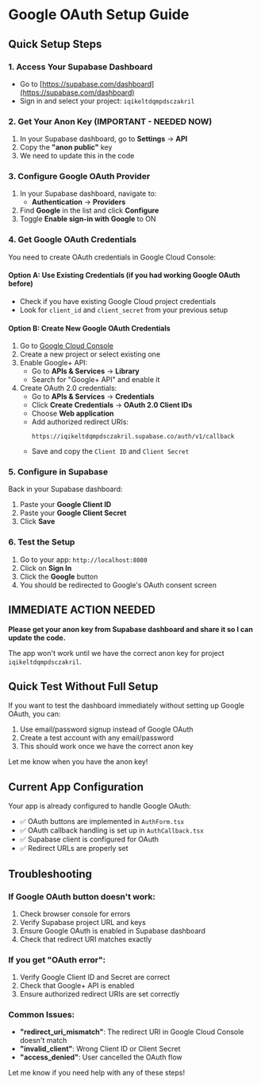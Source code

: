 # Google OAuth Setup Guide

## Quick Setup Steps

### 1. Access Your Supabase Dashboard
- Go to [https://supabase.com/dashboard](https://supabase.com/dashboard)
- Sign in and select your project: `iqikeltdqmpdsczakril`

### 2. Get Your Anon Key (IMPORTANT - NEEDED NOW)
1. In your Supabase dashboard, go to **Settings** → **API**
2. Copy the **"anon public"** key 
3. We need to update this in the code

### 3. Configure Google OAuth Provider
1. In your Supabase dashboard, navigate to:
   - **Authentication** → **Providers**
2. Find **Google** in the list and click **Configure**
3. Toggle **Enable sign-in with Google** to ON

### 4. Get Google OAuth Credentials
You need to create OAuth credentials in Google Cloud Console:

#### Option A: Use Existing Credentials (if you had working Google OAuth before)
- Check if you have existing Google Cloud project credentials
- Look for `client_id` and `client_secret` from your previous setup

#### Option B: Create New Google OAuth Credentials
1. Go to [Google Cloud Console](https://console.cloud.google.com/)
2. Create a new project or select existing one
3. Enable Google+ API:
   - Go to **APIs & Services** → **Library**
   - Search for "Google+ API" and enable it
4. Create OAuth 2.0 credentials:
   - Go to **APIs & Services** → **Credentials**
   - Click **Create Credentials** → **OAuth 2.0 Client IDs**
   - Choose **Web application**
   - Add authorized redirect URIs:
     ```
     https://iqikeltdqmpdsczakril.supabase.co/auth/v1/callback
     ```
   - Save and copy the `Client ID` and `Client Secret`

### 5. Configure in Supabase
Back in your Supabase dashboard:
1. Paste your **Google Client ID** 
2. Paste your **Google Client Secret**
3. Click **Save**

### 6. Test the Setup
1. Go to your app: `http://localhost:8080`
2. Click on **Sign In** 
3. Click the **Google** button
4. You should be redirected to Google's OAuth consent screen

## IMMEDIATE ACTION NEEDED

**Please get your anon key from Supabase dashboard and share it so I can update the code.**

The app won't work until we have the correct anon key for project `iqikeltdqmpdsczakril`.

## Quick Test Without Full Setup

If you want to test the dashboard immediately without setting up Google OAuth, you can:
1. Use email/password signup instead of Google OAuth
2. Create a test account with any email/password
3. This should work once we have the correct anon key

Let me know when you have the anon key!

## Current App Configuration

Your app is already configured to handle Google OAuth:
- ✅ OAuth buttons are implemented in `AuthForm.tsx`
- ✅ OAuth callback handling is set up in `AuthCallback.tsx`
- ✅ Supabase client is configured for OAuth
- ✅ Redirect URLs are properly set

## Troubleshooting

### If Google OAuth button doesn't work:
1. Check browser console for errors
2. Verify Supabase project URL and keys
3. Ensure Google OAuth is enabled in Supabase dashboard
4. Check that redirect URI matches exactly

### If you get "OAuth error":
1. Verify Google Client ID and Secret are correct
2. Check that Google+ API is enabled
3. Ensure authorized redirect URIs are set correctly

### Common Issues:
- **"redirect_uri_mismatch"**: The redirect URI in Google Cloud Console doesn't match
- **"invalid_client"**: Wrong Client ID or Client Secret
- **"access_denied"**: User cancelled the OAuth flow

Let me know if you need help with any of these steps! 